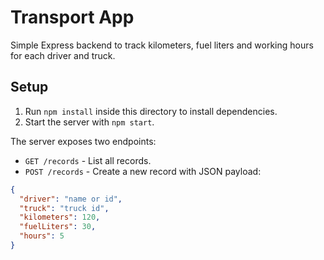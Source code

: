 # Transport App

Simple Express backend to track kilometers, fuel liters and working hours for each driver and truck.

## Setup

1. Run `npm install` inside this directory to install dependencies.
2. Start the server with `npm start`.

The server exposes two endpoints:

- `GET /records` - List all records.
- `POST /records` - Create a new record with JSON payload:

```json
{
  "driver": "name or id",
  "truck": "truck id",
  "kilometers": 120,
  "fuelLiters": 30,
  "hours": 5
}
```

